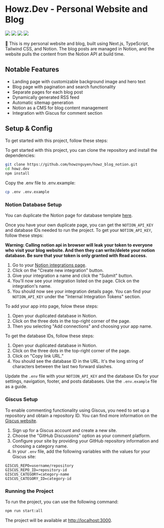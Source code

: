# Howz.Dev - Personal Website and Blog

![](https://img.shields.io/github/issues/howznguyen/howz.dev?color=0088ff)
![](https://img.shields.io/github/languages/top/howznguyen/howz.dev)
![](https://img.shields.io/github/manifest-json/v/howznguyen/howz.dev)
![](https://img.shields.io/github/discussions/howznguyen/howz.dev)

💠 This is my personal website and blog, built using Next.js, TypeScript, Tailwind CSS, and Notion. The blog posts are managed in Notion, and the website pulls the content from the Notion API at build time.

## Notable Features

- Landing page with customizable background image and hero text
- Blog page with pagination and search functionality
- Separate pages for each blog post
- Dynamically generated RSS feed
- Automatic sitemap generation
- Notion as a CMS for blog content management
- Integration with Giscus for comment section

## Setup & Config
To get started with this project, follow these steps:

To get started with this project, you can clone the repository and install the dependencies:
```bash
git clone https://github.com/howznguyen/howz_blog_notion.git
cd howz.dev
npm install
```

Copy the .env file to .env.example:
```bash
cp .env .env.example
```
### Notion Database Setup

You can duplicate the Notion page for database template [here](https://howznguyen.notion.site/Howz-Nguyen-Blog-Template-6085aaf78b84462bb137db0e8fea2676). 

Once you have your own duplicate page, you can get the `NOTION_API_KEY` and database IDs needed to run the project. To get your `NOTION_API_KEY`, follow these steps:

**Warning: Calling notion api in browser will leak your token to everyone who visit your blog website. And then they can write/delete your notion database. Be sure that your token is only granted with Read access.**

1. Go to your [Notion integrations page](https://developers.notion.com/docs/getting-started#step-2-share-a-database-with-your-integration).
2. Click on the "Create new integration" button.
3. Give your integration a name and click the "Submit" button.
4. You'll now see your integration listed on the page. Click on the integration's name.
5. You should now see your integration details page. You can find your `NOTION_API_KEY` under the "Internal Integration Tokens" section.

To add your app into page, folow these steps:
1. Open your duplicated database in Notion.
2. Click on the three dots in the top-right corner of the page.
3. Then you selecting "Add connections" and choosing your app name.

To get the database IDs, follow these steps:

1. Open your duplicated database in Notion.
2. Click on the three dots in the top-right corner of the page.
3. Click on "Copy link URL."
4. You should see the database ID in the URL. It's the long string of characters between the last two forward slashes.

Update the `.env` file with your `NOTION_API_KEY` and the database IDs for your settings, navigation, footer, and posts databases. Use the `.env.example` file as a guide.

### Giscus Setup

To enable commenting functionality using Giscus, you need to set up a repository and obtain a repository ID. You can find more information on the [Giscus website](https://giscus.app/).

1. Sign up for a Giscus account and create a new site.
2. Choose the "GitHub Discussions" option as your comment platform.
3. Configure your site by providing your GitHub repository information and choosing a category name.
4. In your `.env` file, add the following variables with the values for your Giscus site:

```env
GISCUS_REPO=username/repository
GISCUS_REPO_ID=repository-id
GISCUS_CATEGORY=category-name
GISCUS_CATEGORY_ID=category-id
```

### Running the Project

To run the project, you can use the following command:
```bash
npm run start:all
```

The project will be available at [http://localhost:3000](http://localhost:3000).

